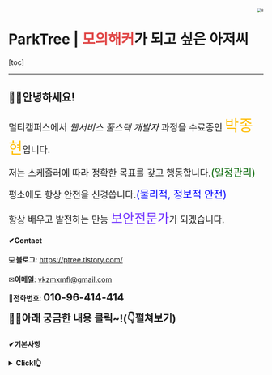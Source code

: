 <img src="C:\Users\SUN\Downloads\8.png" align="right" alt="8" style="zoom: 50%" />

# ParkTree | <span style=color:#E04646>모의해커</span>가 되고 싶은 아저씨



[toc]

---



## 🙋‍♂️안녕하세요!

<span style=font-size:18px;>멀티캠퍼스에서 *웹서비스 풀스텍 개발자*  과정을 수료중인 <span style=font-size:30px;color:#FFBC00>박종현</span>입니다. </span>

<span style=font-size:18px;>저는 스케줄러에 따라 정확한 목표를 갖고 행동합니다.<span style=font-size:20px;color:darkgreen>(일정관리)</span></span>

<span style=font-size:18px;>평소에도 항상 안전을 신경씁니다.<span style=font-size:20px;color:blue>(물리적, 정보적 안전)</span></span>

<span style=font-size:18px;>항상 배우고 발전하는 만능 <span style=font-size:25px;color:#6D2DFF>보안전문가</span>가 되겠습니다.</span>



#### ✔Contact

💻**블로그**: https://ptree.tistory.com/

✉**이메일**: vkzmxmfl@gmail.com

📱**전화번호**: <span style=font-size:20px>**010-96-414-414**</span>



<span style='font-Weight:bold; font-size:20px'>👨‍🦱아래 궁금한 내용 클릭~!(👇펼쳐보기)</span>



#### ✔기본사항

<details>
    <summary style='font-Weight:bold;'>Click!👆</summary>
    <div style='font-weight:bold;'>
        <img src="Z:\Park\photo\Iphone6+\프로필사진\차렷자세.png" alt="차렷자세" style="position:absolute;right:2000px;zoom: 12%" /><br>
        📕 성    명 : 박 종 현(Park, Jonghyun) <br><br>
		📕 생년월일 :  (양)1989.12.24 / (음)11.27<br><br>
		📕 주    소 : 서울시 용산구 만리재로24길 3-4<br><br>
		📕 연 락 처 : 010-9641-4414<br><br>
		📕 e -mail  : vkzmxmfl@gmail.com<br><br>
		📕 입사가능일 : 채용확정 후 바로
    </div>
</deatils><br>



#### ✔학력사항

<details>
    <summary style='font-Weight:bold;'>Click!👆</summary>
    <div style='font-weight:bold;'><br>
        📙 2008.03~2011.04    영동대학교 발명특허과 졸업(3.92/4.5) 4년제<br><br>
        📙 2005.03~2007.12    배문고등학교 졸업
    </div>
</deatils><br>



#### ✔경력사항(신입)

<details>
    <summary style='font-Weight:bold;'>Click!👆</summary>
    <div style='font-weight:bold;'>
        📒 2015.03.01~현재 (6년11개월)  여성의류 쇼핑몰 사장 (폐업예정)<br><br>
        📒멀티캠퍼스 웹서비스 풀스텍 과정 수료중        2021년 11월 15일 ~ 2022년 5월 2일 예정(1,000시간)<br>
		📒 21.11 ~ 22.05 (960시간) 지능형 웹서비스 풀스텍 개발자 과정<br>
		📒 21.11 ~ 22.05 (40시간) AI, MySQL, 알고리즘, 자바 등<br><br>
        📒 앞으로 다가올 미래 - 회사의 무궁한 발전과 성장을 담당
    </div>
</deatils><br>



#### ✔수행프로젝트

<details>
    <summary style='font-Weight:bold;'>Click!👆</summary>
    <div style='font-weight:bold;'><br>
        📗 Full-Stack 치매 방지 문제풀이<br>
        🎈 Spring boot와 JSP, MySQL을 이용해서 만들었습니다.<br>
        Front와 Back의 구조를 깨닫고, DataBase 또한 알아야 할 점이 많다는 것을 깨달았습니다.<br>
        배포된 프로젝트는 DB서버 공부가 부족하여 HTML로 업로드 하였고, AWS DB서버도 공부할 예정입니다. <br><br>
		📗 ‘일인분(가칭)’ 웹사이트 세미프로젝트진행중.<br>
    </div>
</deatils><br>

[치매방지 문제풀이]<https://onedayq.cf>



#### ✔공부중인 내용(SKILLS)

<details>
    <summary style='font-Weight:bold;'>Click!👆</summary>
    <div style='font-weight:bold;'><br>
        📘 Java, Javascript, CSS, Spring boot, JSP <br><br>
        📘 dream-hack을 통한 웹, 시스템해킹(현재 SQL Injection 부분 공부중) <br>
        🎈 개발자도구를 통한 쿠키 변경, sql 인젝션, XSS 등 공부중입니다.<br>
        🎈 디스코드, 줌 - CTF를 준비하는 팀 스터디 참여하여 주 5회 같이 공부하며 배우고 있습니다.<br><br>
		📘 인프런 - 화이트해커가 되기 위한 8가지 웹 해킹 기술.<br>
        🎈 브루트포스, 커멘드인젝션, CSRF, 파일인클루젼, CAPTCHA, XSS 등<br>
        🎈 칼리 리눅스 및 버프슈트 툴로 간단한 예제로 공부중입니다.<br><br>
    </div>
</deatils><br>



#### ✔외근, 출장도 문제 없는 자격증

<details>
    <summary style='font-Weight:bold;'>Click!👆</summary>
    <div style='font-weight:bold;'><br>
        🚍 1종대형, 1종보통, 1종특수, 2종소형, 택시운전, 버스운전, 화물운전, AutoCAD 1급, 발명특허교육사<br>
    </div>
</deatils><br>



#### ✔마지막 한마디

<details>
    <summary style='font-Weight:bold;'>Click!👆</summary>
    <div style='font-weight:bold;'><br>
		🌳 상처입고 부러져도 뽑히지 않는 한 계속 성장하는 나무.<br><br>
		👪 사람의 인연은 약 0.00000392557 %  로 생각보다 엄청난 확률입니다.<br><br>
		👍 페이보단 좋은 사람과 일하고 싶습니다.<br><br>
		👦 한 가정의 아버지로서 최선을 다하는 모습 보여드리겠습니다.<br><br>
		🎈 웃는 얼굴 상입니다!  *고객에게 거부감 없다!<br>
		🎈 술, 담배를 하지 않습니다! *불필요한 시간 절약!<br>
		🎈 차, 오토바이 등 모든 운전 잘합니다!  *외근 출장도 문제없다!<br>
		🎈 한 가정의 가장입니다!  *먹여 살려야 할 식구가 있다!<br>
    </div>
</deatils><br>





![회사를 위해, 나를 위해](C:\Users\SUN\Downloads\f.jpg)